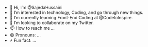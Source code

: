 - 👋 Hi, I’m @SajedaHussaini
- 👀 I’m interested in technology, Coding, and go through new things.
- 🌱 I’m currently learning Front-End Coding at @CodetoInspire.
- 💞️ I’m looking to collaborate on my Twitter.
- 📫 How to reach me ...
- 😄 Pronouns: ...
- ⚡ Fun fact: ...

<!---
SajedaHussaini/SajedaHussaini is a ✨ special ✨ repository because its `README.md` (this file) appears on your GitHub profile.
You can click the Preview link to take a look at your changes.
--->
